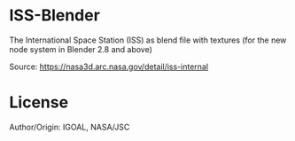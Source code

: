 # ISS-Blender
The International Space Station (ISS) as blend file with textures (for the new node system in Blender 2.8 and above)

Source: https://nasa3d.arc.nasa.gov/detail/iss-internal

# License
Author/Origin: IGOAL, NASA/JSC